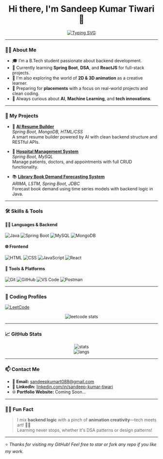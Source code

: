 <div align="center">

# Hi there, I'm Sandeep Kumar Tiwari 👋  
[![Typing SVG](https://readme-typing-svg.demolab.com?font=Fira+Code&pause=1000&color=00F779&center=true&width=600&lines=Java+Backend+Developer+%7C+Spring+Boot+Enthusiast;DSA+Explorer+%7C+Full+Stack+Developer;Always+Learning+%26+Building+Cool+Projects)](https://git.io/typing-svg)

</div>


---

### 🧑‍💻 About Me

- 🎓 I’m a B.Tech student passionate about backend development.
- 🚀 Currently learning **Spring Boot**, **DSA**, and **ReactJS** for full-stack projects.
- 🎨 I'm also exploring the world of **2D & 3D animation** as a creative learner.
- 🔭 Preparing for **placements** with a focus on real-world projects and clean coding.
- 🧠 Always curious about **AI**, **Machine Learning**, and **tech innovations**.

---

### 💼 My Projects

- 🚀 [**AI Resume Builder**](https://github.com/Sandeep4118/ai-resume-builder)  
  *Spring Boot, MongoDB, HTML/CSS*  
  A smart resume builder powered by AI with clean backend structure and RESTful APIs.

- 🏥 [**Hospital Management System**](https://github.com/Sandeep4118/hospital-management-system)  
  *Spring Boot, MySQL*  
  Manage patients, doctors, and appointments with full CRUD functionality.

- 📚 [**Library Book Demand Forecasting System**](https://github.com/Sandeep4118/library-forecasting-system)  
  *ARIMA, LSTM, Spring Boot, JDBC*  
  Forecast book demand using time series models with backend logic in Java.

---

### 🛠️ Skills & Tools

#### 👨‍💻 Languages & Backend
![Java](https://img.shields.io/badge/Java-ED8B00?style=for-the-badge&logo=java&logoColor=white)
![Spring Boot](https://img.shields.io/badge/SpringBoot-6DB33F?style=for-the-badge&logo=springboot)
![MySQL](https://img.shields.io/badge/MySQL-005C84?style=for-the-badge&logo=mysql)
![MongoDB](https://img.shields.io/badge/MongoDB-4EA94B?style=for-the-badge&logo=mongodb)

#### 🌐 Frontend
![HTML](https://img.shields.io/badge/HTML-E34F26?style=for-the-badge&logo=html5)
![CSS](https://img.shields.io/badge/CSS-1572B6?style=for-the-badge&logo=css3)
![JavaScript](https://img.shields.io/badge/JavaScript-F7DF1E?style=for-the-badge&logo=javascript)
![React](https://img.shields.io/badge/React-61DAFB?style=for-the-badge&logo=react)

#### 🔧 Tools & Platforms
![Git](https://img.shields.io/badge/Git-F05032?style=for-the-badge&logo=git)
![GitHub](https://img.shields.io/badge/GitHub-181717?style=for-the-badge&logo=github)
![VS Code](https://img.shields.io/badge/VSCode-007ACC?style=for-the-badge&logo=visual-studio-code)
![Postman](https://img.shields.io/badge/Postman-F24E1E?style=for-the-badge&logo=postman)

---

### 🔢 Coding Profiles

[![LeetCode](https://img.shields.io/badge/LeetCode-sandeepkumar68-FFA116?style=for-the-badge&logo=leetcode&logoColor=black)](https://leetcode.com/sandeepkumar68/)

<p align="center">
  <img src="https://leetcard.jacoblin.cool/sandeepkumar68?theme=light&font=Fira+Code&ext=activity" alt="leetcode stats">
</p>

---

### 📈 GitHub Stats

<p align="center">
  <img src="https://github-readme-stats.vercel.app/api?username=Sandeep4118&show_icons=true&theme=radical" alt="stats" />
  <br />
  <img src="https://github-readme-stats.vercel.app/api/top-langs/?username=Sandeep4118&layout=compact&theme=radical" alt="langs" />
</p>

---

### 📫 Contact Me

- 📧 **Email:** sandeepkumart088@gmail.com  
- 💼 **LinkedIn:** [linkedin.com/in/sandeep-kumar-tiwari](https://www.linkedin.com/in/sandeep-kumar-tiwari-51743a288/)
- 🌐 **Portfolio Website:** Coming Soon...

---

### 🙋‍♂️ Fun Fact

> I mix **backend logic** with a pinch of **animation creativity**—tech meets art! 🧠🎨  
> Learning never stops, whether it's DSA patterns or design patterns!

---

⭐️ *Thanks for visiting my GitHub! Feel free to star or fork any repo if you like my work.*
